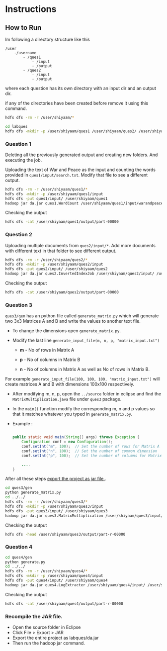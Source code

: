 # Instructions

## How to Run

Im following a directory structure like this

```
/user
    -/username
        - /ques1
            - /input
            - /output
        - /ques2
            - /input
            - /output
```

where each question has its own directory with an input dir and an output dir.

if any of the directories have been created before remove it using this command.

```bash
hdfs dfs -rm -r /user/shiyaam/*
```

```bash
cd labques
hdfs dfs -mkdir -p /user/shiyaam/ques1 /user/shiyaam/ques2/ /user/shiyaam/ques3/ /user/shiyaam/ques4/


```

### Question 1

Deleting all the previously generated output and creating new folders.
And executing the job.

Uploading the text of War and Peace as the input and counting the words provided in `ques1/input/search.txt`. Modify that file to see a different output.

```bash
hdfs dfs -rm -r /user/shiyaam/ques1/*
hdfs dfs -mkdir -p /user/shiyaam/ques1/input
hdfs dfs -put ques1/input/ /user/shiyaam/ques1
hadoop jar da.jar ques1.WordCount /user/shiyaam/ques1/input/warandpeace.txt /user/shiyaam/ques1/output/ /user/shiyaam/ques1/input/search.txt

```

Checking the output

```bash
hdfs dfs -cat /user/shiyaam/ques1/output/part-00000
```

### Question 2

Uploading multiple documents from `ques2/input/*`.
Add more documents with different text in that folder to see different output.

```bash
hdfs dfs -rm -r /user/shiyaam/ques2/*
hdfs dfs -mkdir -p /user/shiyaam/ques2/input
hdfs dfs -put ques2/input/ /user/shiyaam/ques2
hadoop jar da.jar ques2.InvertedIndexJob /user/shiyaam/ques2/input/ /user/shiyaam/ques2/output

```

Checking the output

```bash
hdfs dfs -cat /user/shiyaam/ques2/output/part-00000
```

### Question 3

`ques3/gen` has an python file called `generate_matrix.py` which will generate two 3x3 Matrices A and B and write the values to another text file.

- To change the dimensions open `generate_matrix.py`.
- Modify the last line `generate_input_file(m, n, p, "matrix_input.txt")`

  - **m** - No of rows in Matrix A
  - **p** - No of columns in Matrix B

  - **n** - No of columns in Matrix A as well as No of rows in Matrix B.

For example `generate_input_file(100, 100, 100, "matrix_input.txt")` will create matrices A and B with dimensions 100x100 respectively.

- After modifying m, n, p, open the `../source` folder in eclipse and find the `MatrixMultiplication.java` file under `ques3` package.
- In the `main()` function modify the corresponding m, n and p values so that it matches whatever you typed in `generate_matrix.py`.

- Example :

  ```java

  public static void main(String[] args) throws Exception {
      Configuration conf = new Configuration();
      conf.setInt("m", 100);  // Set the number of rows for Matrix A
      conf.setInt("n", 100);  // Set the number of common dimension
      conf.setInt("p", 100);  // Set the number of columns for Matrix B

      ....
  }
  ```

After all these steps [export the project as jar file.](#recompile-the-jar-file).

```bash
cd ques3/gen
python generate_matrix.py
cd ../../
hdfs dfs -rm -r /user/shiyaam/ques3/*
hdfs dfs -mkdir -p /user/shiyaam/ques3/input
hdfs dfs -put ques3/input/ /user/shiyaam/ques3
hadoop jar da.jar ques3.MatrixMultiplication /user/shiyaam/ques3/input/ /user/shiyaam/ques3/output/

```

Checking the output

```bash
hdfs dfs -head /user/shiyaam/ques3/output/part-r-00000
```

### Question 4

```bash
cd ques4/gen
python generate.py
cd ../../
hdfs dfs -rm -r /user/shiyaam/ques4/*
hdfs dfs -mkdir -p /user/shiyaam/ques4/input
hdfs dfs -put ques4/input/ /user/shiyaam/ques4
hadoop jar da.jar ques4.LogExtracter /user/shiyaam/ques4/input/ /user/shiyaam/ques4/output

```

Checking the output

```bash
hdfs dfs -cat /user/shiyaam/ques4/output/part-r-00000
```

### Recompile the JAR file.

- Open the source folder in Eclipse
- Click File > Export > JAR
- Export the entire project as labques/da.jar
- Then run the hadoop jar command.
